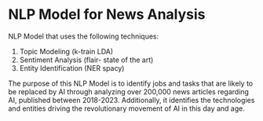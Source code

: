 # NLP Model for News Analysis
NLP Model that uses the following techniques:
1. Topic Modeling (k-train LDA)
2. Sentiment Analysis (flair- state of the art)
3. Entity Identification (NER spacy)

The purpose of this NLP Model is to identify jobs and tasks that are likely to be replaced by AI through analyzing over 200,000 news articles regarding AI, published between 2018-2023. Additionally, it identifies the technologies and entities driving the revolutionary movement of AI in this day and age. 
